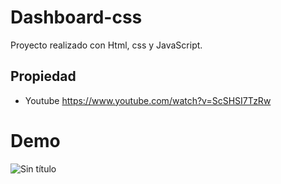 # Dashboard-css

Proyecto realizado con Html, css y JavaScript.

## Propiedad 
- Youtube https://www.youtube.com/watch?v=ScSHSI7TzRw

# Demo
![Sin título](https://user-images.githubusercontent.com/52470518/89811569-79522480-db04-11ea-8337-a5ad850cc9f0.png)
